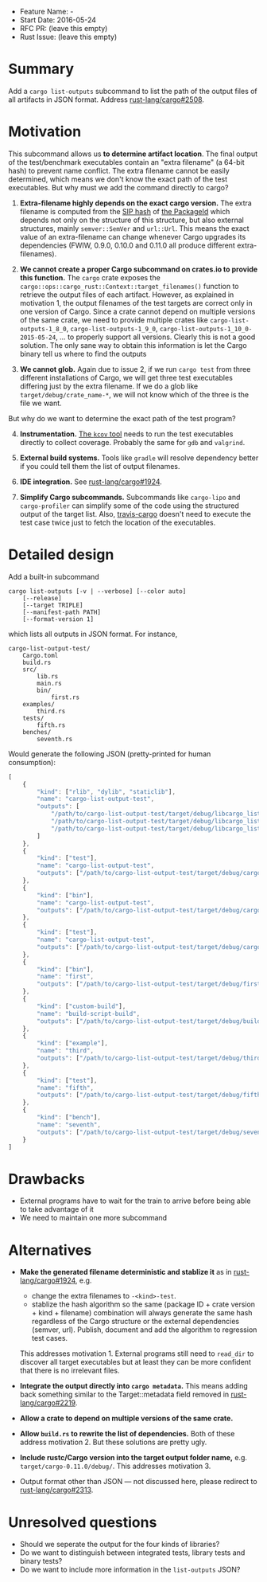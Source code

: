 - Feature Name: -
- Start Date: 2016-05-24
- RFC PR: (leave this empty)
- Rust Issue: (leave this empty)

# Summary
[summary]: #summary

Add a `cargo list-outputs` subcommand to list the path of the output files of all artifacts in JSON
format. Address [rust-lang/cargo#2508][cargo-2508].

# Motivation
[motivation]: #motivation

This subcommand allows us **to determine artifact location**. The final output of the
test/benchmark executables contain an "extra filename" (a 64-bit hash) to prevent name conflict.
The extra filename cannot be easily determined, which means we don't know the exact path of the
test executables. But why must we add the command directly to cargo?

1. **Extra-filename highly depends on the exact cargo version.** The extra filename is computed
   from the [SIP hash][hex.rs] of [the PackageId][package_id.rs] which depends not only on the
   structure of this structure, but also external structures, mainly `semver::SemVer` and
   `url::Url`. This means the exact value of an extra-filename can change whenever Cargo upgrades
   its dependencies (FWIW, 0.9.0, 0.10.0 and 0.11.0 all produce different extra-filenames).

2. **We cannot create a proper Cargo subcommand on crates.io to provide this function.**
   The `cargo` crate exposes the `cargo::ops::cargo_rust::Context::target_filenames()` function to
   retrieve the output files of each artifact. However, as explained in motivation 1, the output
   filenames of the test targets are correct only in one version of Cargo. Since a crate cannot
   depend on multiple versions of the same crate, we need to provide multiple crates like
   `cargo-list-outputs-1_8_0`, `cargo-list-outputs-1_9_0`, `cargo-list-outputs-1_10_0-2015-05-24`, …
   to properly support all versions. Clearly this is not a good solution. The only sane way to
   obtain this information is let the Cargo binary tell us where to find the outputs

3. **We cannot glob.** Again due to issue 2, if we run `cargo test` from three different
   installations of Cargo, we will get three test executables differing just by the extra filename.
   If we do a glob like `target/debug/crate_name-*`, we will not know which of the three is the
   file we want.

But why do we want to determine the exact path of the test program?

4. **Instrumentation.**
   [The `kcov` tool][kcov-tutorial] needs to run the test executables directly to collect coverage.
   Probably the same for `gdb` and `valgrind`.

5. **External build systems.** Tools like `gradle` will resolve dependency better if you could tell
   them the list of output filenames.

6. **IDE integration.** See [rust-lang/cargo#1924][cargo-1924].

7. **Simplify Cargo subcommands.** Subcommands like `cargo-lipo` and `cargo-profiler` can simplify
   some of the code using the structured output of the target list. Also,
   [travis-cargo][travis-cargo.py] doesn't need to execute the test case twice just to fetch the
   location of the executables.

# Detailed design
[design]: #detailed-design

Add a built-in subcommand

    cargo list-outputs [-v | --verbose] [--color auto]
        [--release]
        [--target TRIPLE]
        [--manifest-path PATH]
        [--format-version 1]

which lists all outputs in JSON format. For instance,

    cargo-list-output-test/
        Cargo.toml
        build.rs
        src/
            lib.rs
            main.rs
            bin/
                first.rs
        examples/
            third.rs
        tests/
            fifth.rs
        benches/
            seventh.rs

Would generate the following JSON (pretty-printed for human consumption):

```js
[
    {
        "kind": ["rlib", "dylib", "staticlib"],
        "name": "cargo-list-output-test",
        "outputs": [
            "/path/to/cargo-list-output-test/target/debug/libcargo_list_output_test.a",
            "/path/to/cargo-list-output-test/target/debug/libcargo_list_output_test.rlib",
            "/path/to/cargo-list-output-test/target/debug/libcargo_list_output_test.so",
        ]
    },
    {
        "kind": ["test"],
        "name": "cargo-list-output-test",
        "outputs": ["/path/to/cargo-list-output-test/target/debug/cargo_list_output_test-a941428a8bce681a"]
    },
    {
        "kind": ["bin"],
        "name": "cargo-list-output-test",
        "outputs": ["/path/to/cargo-list-output-test/target/debug/cargo-list-output"]
    },
    {
        "kind": ["test"],
        "name": "cargo-list-output-test",
        "outputs": ["/path/to/cargo-list-output-test/target/debug/cargo_list_output_test-723a247238b3ca3d"]
    },
    {
        "kind": ["bin"],
        "name": "first",
        "outputs": ["/path/to/cargo-list-output-test/target/debug/first"]
    },
    {
        "kind": ["custom-build"],
        "name": "build-script-build",
        "outputs": ["/path/to/cargo-list-output-test/target/debug/build/cargo-list-output-test-4235bdd03478219f/build-script-build"]
    },
    {
        "kind": ["example"],
        "name": "third",
        "outputs": ["/path/to/cargo-list-output-test/target/debug/third"]
    },
    {
        "kind": ["test"],
        "name": "fifth",
        "outputs": ["/path/to/cargo-list-output-test/target/debug/fifth-158ffb7a4afb95ce"]
    },
    {
        "kind": ["bench"],
        "name": "seventh",
        "outputs": ["/path/to/cargo-list-output-test/target/debug/seventh-17a6aaae6d0cc034"]
    }
]
```

# Drawbacks
[drawbacks]: #drawbacks

* External programs have to wait for the train to arrive before being able to take advantage of it
* We need to maintain one more subcommand

# Alternatives
[alternatives]: #alternatives

* **Make the generated filename deterministic and stablize it** as in
  [rust-lang/cargo#1924][cargo-1924], e.g.

    * change the extra filenames to `-<kind>-test`.
    * stablize the hash algorithm so the same (package ID + crate version + kind + filename)
      combination will always generate the same hash regardless of the Cargo structure or the
      external dependencies (semver, url). Publish, document and add the algorithm to regression
      test cases.

  This addresses motivation 1. External programs still need to `read_dir` to discover all target
  executables but at least they can be more confident that there is no irrelevant files.

* **Integrate the output directly into `cargo metadata`.** This means adding back something similar
  to the Target::metadata field removed in [rust-lang/cargo#2219][cargo-2219].

* **Allow a crate to depend on multiple versions of the same crate.**

* **Allow `build.rs` to rewrite the list of dependencies.** Both of these address motivation 2. But
  these solutions are pretty ugly.

* **Include rustc/Cargo version into the target output folder name,** e.g.
  `target/cargo-0.11.0/debug/`. This addresses motivation 3.

* Output format other than JSON — not discussed here, please redirect to
  [rust-lang/cargo#2313][cargo-2313].

# Unresolved questions
[unresolved]: #unresolved-questions

* Should we seperate the output for the four kinds of libraries?
* Do we want to distinguish between integrated tests, library tests and binary tests?
* Do we want to include more information in the `list-outputs` JSON?

[hex.rs]: https://github.com/rust-lang/cargo/blob/ca743f3118532e7fc5f74938801ebac369665c89/src/cargo/util/hex.rs
[package_id.rs]: https://github.com/rust-lang/cargo/blob/ca743f3118532e7fc5f74938801ebac369665c89/src/cargo/core/package_id.rs#L138
[kcov-tutorial]: https://users.rust-lang.org/t/tutorial-how-to-collect-test-coverages-for-rust-project/650
[cargo-1924]: https://github.com/rust-lang/cargo/issues/1924
[cargo-2219]: https://github.com/rust-lang/cargo/pull/2219
[cargo-2313]: https://github.com/rust-lang/cargo/issues/2313
[cargo-2508]: https://github.com/rust-lang/cargo/issues/2508
[travis-cargo.py]: https://github.com/huonw/travis-cargo/blob/af51893dda0a1e20ece7f9c5b73c2805eb7b9059/travis_cargo.py#L182

